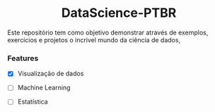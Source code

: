 <h1 align="center">DataScience-PTBR</h1>
Este repositório tem como objetivo demonstrar através de exemplos, exercícios e projetos o incrivel mundo da ciência de dados, 

### Features

- [x] Visualização de dados
- [ ] Machine Learning
- [ ] Estatística

